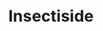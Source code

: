 ---
inv_num: 1991-001
add_credit:
url: 1991-001-insectiside
title: Insectiside
year: '1991'
display_year: '1991'
medium: Video
dims:
pitch: "​Live concert by my sister and I's band."
ps: "​Yeah,....this is how we used to spend our time in the suburbs of Buffalo New
  York. "
live_url:
youtube: https://www.youtube.com/playlist?list=PLIVciZ6unaZRXnGdIy4PaG-tbbj-T6bkz
related_code:
subheading:
download:
commission:
layout: things-i-made
---
